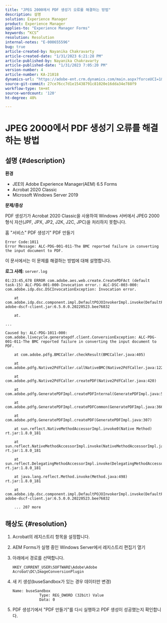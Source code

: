```yaml
---
title: "JPEG 2000에서 PDF 생성기 오류를 해결하는 방법"
description: 설명
solution: Experience Manager
product: Experience Manager
applies-to: "Experience Manager Forms"
keywords: “KCS”
resolution: Resolution
internal-notes: "E-000655596"
bug: true
article-created-by: Nayanika Chakravarty
article-created-date: "1/31/2023 6:21:28 PM"
article-published-by: Nayanika Chakravarty
article-published-date: "1/31/2023 7:05:20 PM"
version-number: 4
article-number: KA-21018
dynamics-url: "https://adobe-ent.crm.dynamics.com/main.aspx?forceUCI=1&pagetype=entityrecord&etn=knowledgearticle&id=a389240e-94a1-ed11-aad1-6045bd0063aa"
source-git-commit: 27ce76cc7d1e15438791c81020e16dda34e788f9
workflow-type: tm+mt
source-wordcount: '120'
ht-degree: 40%

---
```


# JPEG 2000에서 PDF 생성기 오류를 해결하는 방법

## 설명 {#description}


<b>환경</b>

- JEE의 Adobe Experience Manager(AEM) 6.5 Forms
- Acrobat 2020 Classic
- Microsoft Windows Server 2019

<b>문제/증상</b>

PDF 생성기가 Acrobat 2020 Classic을 사용하여 Windows 서버에서 JPEG 2000 형식 자산(JPF, JPX, JP2, J2K, J2C, JPC)을 처리하지 못합니다.

홈 &quot;서비스&quot; PDF 생성기&quot; PDF 만들기


```
Error Code:1011 
Error Message: ALC-PDG-001-011-The BMC reported failure in converting the input document to PDF.
```


이 문서에서는 이 문제를 해결하는 방법에 대해 설명합니다.

<b>로그 사례:</b>
`server.log`


```
01:23:45,678 ERROR com.adobe.aes.web.create.CreatePDFAct (default task-15) ALC-PDG-001-000-Invocation error.: ALC-DSC-003-000: com.adobe.idp.dsc.DSCInvocationException: Invocation error.

    at com.adobe.idp.dsc.component.impl.DefaultPOJOInvokerImpl.invoke(DefaultPOJOInvokerImpl.java:152) adobe-dscf-client.jar:6.5.0.0.20220523.bee76832

    at.

...

Caused by: ALC-PDG-1011-000: com.adobe.livecycle.generatepdf.client.ConversionException: ALC-PDG-001-011-The BMC reported failure in converting the input document to PDF.

    at com.adobe.pdfg.BMCCaller.checkResult(BMCCaller.java:405)

    at com.adobe.pdfg.Native2PdfCaller.callNativeBMC(Native2PdfCaller.java:1229)

    at com.adobe.pdfg.Native2PdfCaller.createPDF(Native2PdfCaller.java:420)

    at com.adobe.pdfg.GeneratePDFImpl.createPDFInternal(GeneratePDFImpl.java:527)

    at com.adobe.pdfg.GeneratePDFImpl.createPDFCommon(GeneratePDFImpl.java:366)

    at com.adobe.pdfg.GeneratePDFImpl.createPDF(GeneratePDFImpl.java:307)

    at sun.reflect.NativeMethodAccessorImpl.invoke0(Native Method) rt.jar:1.8.0_181

    at sun.reflect.NativeMethodAccessorImpl.invoke(NativeMethodAccessorImpl.java:62) rt.jar:1.8.0_181

    at sun.reflect.DelegatingMethodAccessorImpl.invoke(DelegatingMethodAccessorImpl.java:43) rt.jar:1.8.0_181

    at java.lang.reflect.Method.invoke(Method.java:498) rt.jar:1.8.0_181

    at com.adobe.idp.dsc.component.impl.DefaultPOJOInvokerImpl.invoke(DefaultPOJOInvokerImpl.java:118) adobe-dscf-client.jar:6.5.0.0.20220523.bee76832

    ... 207 more
```



## 해상도 {#resolution}


1. Acrobat의 레지스트리 항목을 설정합니다.
2. AEM Forms가 실행 중인 Windows Server에서 레지스트리 편집기 열기
3. 아래에서 경로를 선택합니다.

   `HKEY_CURRENT_USER\SOFTWARE\Adobe\Adobe Acrobat\DC\ImageConversionPlugin`
4. 새 키 생성(buseSandbox가 있는 경우 데이터만 변경)


   ```
   Name: buseSandbox
               Type: REG_DWORD (32bit) Value
               Data: 0
   ```
5. PDF 생성기에서 &quot;PDF 만들기&quot;를 다시 실행하고 PDF 생성이 성공했는지 확인합니다.

